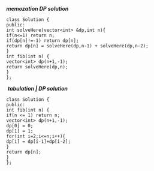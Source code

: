 ***memozation DP solution***
```
class Solution {
public:
int solveHere(vector<int> &dp,int n){
if(n<=1) return n;
if(dp[n]!=-1) return dp[n];
return dp[n] = solveHere(dp,n-1) + solveHere(dp,n-2);
}
int fib(int n) {
vector<int> dp(n+1,-1);
return solveHere(dp,n);
}
};
```
​
***tabulation | DP solution***
```
class Solution {
public:
int fib(int n) {
if(n <= 1) return n;
vector<int> dp(n+1,-1);
dp[0] = 0;
dp[1] = 1;
for(int i=2;i<=n;i++){
dp[i] = dp[i-1]+dp[i-2];
}
return dp[n];
}
};
```